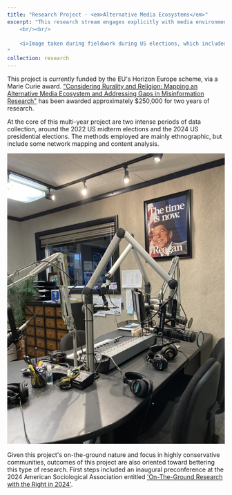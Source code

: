 ```yaml
---
title: "Research Project - <em>Alternative Media Ecosystems</em>"
excerpt: "This research stream engages explicitly with media environments deeply affected by religion, rurality, and radio. Currently, I am exploring the Utah media ecosystem as an insightful case study, mapping actors, networks, technologies, digital identities, and cultural/ideological influences.  <br/><br/><img src='/images/oil-carbon.jpeg'> 
	<br/><br/>

	<i>Image taken during fieldwork during US elections, which included interviews at several talk radio stations. This image was taken in Carbon county, a rural region with a deep history of oil and coal production.</i>
"
collection: research
---
```


This project is currently funded by the EU's Horizon Europe scheme, via a Marie Curie award. ["Considering Rurality and Religion: Mapping an Alternative Media Ecosystem and Addressing Gaps in Misinformation Research"](https://cordis.europa.eu/project/id/101109725) has been awarded approximately $250,000 for two years of research. 

At the core of this multi-year project are two intense periods of data collection, around the 2022 US midterm elections and the 2024 US presidential elections. The methods employed are mainly ethnographic, but include some network mapping and content analysis. <br/>

<img src='/images/radio-station.jpeg'>

<br/>

Given this project's on-the-ground nature and focus in highly conservative communities, outcomes of this project are also oriented toward bettering this type of research. First steps included an inaugural preconference at the 2024 American Sociological Association entitled ['On-The-Ground Research with the Right in 2024'](https://researchwiththeright.wordpress.com/). 







